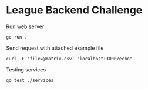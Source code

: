# League Backend Challenge

Run web server
```
go run .
```

Send request with attached example file
```
curl -F 'file=@matrix.csv' "localhost:3000/echo"
```

Testing services
```
go test ./services
```